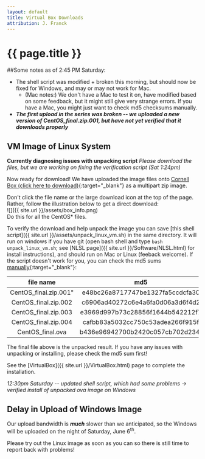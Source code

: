 ```yaml
---
layout: default
title: Virtual Box Downloads
attribution: J. Franck
---
```

# {{ page.title }}

##Some notes as of 2:45 PM Saturday:

- The shell script was modified + broken this morning, but should now be fixed for Windows, and may or may not work for Mac.
    - (Mac notes:) We don't have a Mac to test it on, have modified based on some feedback, but it might still give very strange errors. If you have a Mac, you might just want to check md5 checksums manually.
- ***The first upload in the series was broken -- we uploaded a new version of CentOS_final.zip.001, but have not yet verified that it downloads properly***

## VM Image of Linux System

**Currently diagnosing issues with unpacking script**
*Please download the files, but we are working on fixing the verification script (Sat 1:24pm)*

Now ready for download!  We have uploaded the image files onto [Cornell Box (click here to download)](https://cornell.box.com/s/o47ptx9wr21ui15zbugjizjanz24jk6c){:target="_blank"} as a multipart zip image.

Don't click the file name or the large download icon at the top of the page.  Rather, follow the illustration below to get a direct download:  
![]({{ site.url }}/assets/box_info.png)  
Do this for all the CentOS* files.

To verify the download and help unpack the image you can save [this shell script]({{ site.url }}/assets/unpack_linux_vm.sh) in the same directory.  It will run on windows if you have git (open bash shell and type `bash unpack_linux_vm.sh`; see [NLSL page]({{ site.url }}/Software/NLSL.html) for install instructions), and should run on Mac or Linux (feeback welcome).  If the script doesn't work for you, you can check the md5 sums [manually](http://www.droidviews.com/check-md5sum-of-a-file-on-windows-mac-and-linux/){:target="_blank"}:

 file name  | md5
:----------:|:-----------:
CentOS_final.zip.001" | e48bc26a8717747be1327fa5ccdcfa30
CentOS_final.zip.002 | c6906ad40272c6e4a6fa0d06a3d6f4d2
CentOS_final.zip.003 | e3969d997b73c28856f1644b542212f7
CentOS_final.zip.004 | cafbb83a5032cc750c53adea266f915f
CentOS_final.ova | b436e96942700b2420c057cb702d234f

The final file above is the unpacked result.
If you have any issues with unpacking or installing, please check the md5 sum first!

See the [VirtualBox]({{ site.url }}/VirtualBox.html) page to complete the installation.

*12:30pm Saturday -- updated shell script, which had some problems → verified install of unpacked ova image on Windows*

## Delay in Upload of Windows Image 

Our upload bandwidth is ***much*** slower than we anticipated, so the Windows will be uploaded on the night of Saturday, June 6<sup>th</sup>.

Please try out the Linux image as soon as you can so there is still time to report back with problems!
